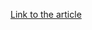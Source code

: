 [Link to the article](https://securityaffairs.com/177125/apt/earth-kurma-apt-is-actively-targeting-government-and-telecommunications-orgs-in-southeast-asia.html)
